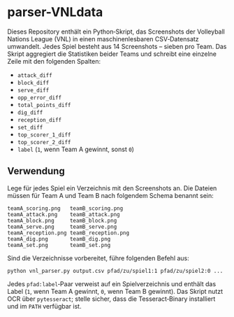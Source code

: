 # parser-VNLdata

Dieses Repository enthält ein Python‑Skript, das Screenshots der Volleyball
Nations League (VNL) in einen maschinenlesbaren CSV‑Datensatz umwandelt. Jedes
Spiel besteht aus 14 Screenshots – sieben pro Team. Das Skript aggregiert die
Statistiken beider Teams und schreibt eine einzelne Zeile mit den folgenden
Spalten:

- `attack_diff`
- `block_diff`
- `serve_diff`
- `opp_error_diff`
- `total_points_diff`
- `dig_diff`
- `reception_diff`
- `set_diff`
- `top_scorer_1_diff`
- `top_scorer_2_diff`
- `label` (`1`, wenn Team A gewinnt, sonst `0`)

## Verwendung

Lege für jedes Spiel ein Verzeichnis mit den Screenshots an. Die Dateien müssen
für Team A und Team B nach folgendem Schema benannt sein:

```
teamA_scoring.png   teamB_scoring.png
teamA_attack.png    teamB_attack.png
teamA_block.png     teamB_block.png
teamA_serve.png     teamB_serve.png
teamA_reception.png teamB_reception.png
teamA_dig.png       teamB_dig.png
teamA_set.png       teamB_set.png
```

Sind die Verzeichnisse vorbereitet, führe folgenden Befehl aus:

```
python vnl_parser.py output.csv pfad/zu/spiel1:1 pfad/zu/spiel2:0 ...
```

Jedes `pfad:label`‑Paar verweist auf ein Spielverzeichnis und enthält das Label
(`1`, wenn Team A gewinnt, `0`, wenn Team B gewinnt). Das Skript nutzt OCR über
`pytesseract`; stelle sicher, dass die Tesseract‑Binary installiert und im
`PATH` verfügbar ist.
